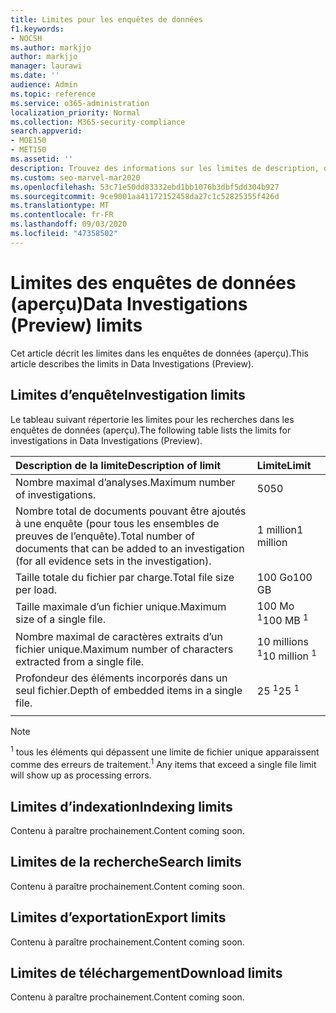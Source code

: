 ```yaml
---
title: Limites pour les enquêtes de données
f1.keywords:
- NOCSH
ms.author: markjjo
author: markjjo
manager: laurawi
ms.date: ''
audience: Admin
ms.topic: reference
ms.service: o365-administration
localization_priority: Normal
ms.collection: M365-security-compliance
search.appverid:
- MOE150
- MET150
ms.assetid: ''
description: Trouvez des informations sur les limites de description, d’indexation, de recherche, d’exportation et de téléchargement dans les enquêtes de données (aperçu).
ms.custom: seo-marvel-mar2020
ms.openlocfilehash: 53c71e50dd83332ebd1bb1076b3dbf5dd304b927
ms.sourcegitcommit: 9ce9001aa41172152458da27c1c52825355f426d
ms.translationtype: MT
ms.contentlocale: fr-FR
ms.lasthandoff: 09/03/2020
ms.locfileid: "47358502"
---
```

# <a name="data-investigations-preview-limits"></a><span data-ttu-id="16927-103">Limites des enquêtes de données (aperçu)</span><span class="sxs-lookup"><span data-stu-id="16927-103">Data Investigations (Preview) limits</span></span>

<span data-ttu-id="16927-104">Cet article décrit les limites dans les enquêtes de données (aperçu).</span><span class="sxs-lookup"><span data-stu-id="16927-104">This article describes the limits in Data Investigations (Preview).</span></span>

## <a name="investigation-limits"></a><span data-ttu-id="16927-105">Limites d’enquête</span><span class="sxs-lookup"><span data-stu-id="16927-105">Investigation limits</span></span>

<span data-ttu-id="16927-106">Le tableau suivant répertorie les limites pour les recherches dans les enquêtes de données (aperçu).</span><span class="sxs-lookup"><span data-stu-id="16927-106">The following table lists the limits for investigations in Data Investigations (Preview).</span></span> 
    
  |<span data-ttu-id="16927-107">**Description de la limite**</span><span class="sxs-lookup"><span data-stu-id="16927-107">**Description of limit**</span></span>|<span data-ttu-id="16927-108">**Limite**</span><span class="sxs-lookup"><span data-stu-id="16927-108">**Limit**</span></span>|
  |:-----|:-----|
  |<span data-ttu-id="16927-109">Nombre maximal d’analyses.</span><span class="sxs-lookup"><span data-stu-id="16927-109">Maximum number of investigations.</span></span>  <br/> |<span data-ttu-id="16927-110">50</span><span class="sxs-lookup"><span data-stu-id="16927-110">50</span></span>  <br/> |
  |<span data-ttu-id="16927-111">Nombre total de documents pouvant être ajoutés à une enquête (pour tous les ensembles de preuves de l’enquête).</span><span class="sxs-lookup"><span data-stu-id="16927-111">Total number of documents that can be added to an investigation (for all evidence sets in the investigation).</span></span>  <br/> |<span data-ttu-id="16927-112">1 million</span><span class="sxs-lookup"><span data-stu-id="16927-112">1 million</span></span>  <br/> |
  |<span data-ttu-id="16927-113">Taille totale du fichier par charge.</span><span class="sxs-lookup"><span data-stu-id="16927-113">Total file size per load.</span></span>  <br/> |<span data-ttu-id="16927-114">100 Go</span><span class="sxs-lookup"><span data-stu-id="16927-114">100 GB</span></span>  <br/> |
  |<span data-ttu-id="16927-115">Taille maximale d’un fichier unique.</span><span class="sxs-lookup"><span data-stu-id="16927-115">Maximum size of a single file.</span></span>   <br/> |<span data-ttu-id="16927-116">100 Mo <sup>1</sup></span><span class="sxs-lookup"><span data-stu-id="16927-116">100 MB <sup>1</sup></span></span> <br/> |
  |<span data-ttu-id="16927-117">Nombre maximal de caractères extraits d’un fichier unique.</span><span class="sxs-lookup"><span data-stu-id="16927-117">Maximum number of characters extracted from a single file.</span></span>  <br/> |<span data-ttu-id="16927-118">10 millions <sup>1</sup></span><span class="sxs-lookup"><span data-stu-id="16927-118">10 million <sup>1</sup></span></span> <br/> |
  |<span data-ttu-id="16927-119">Profondeur des éléments incorporés dans un seul fichier.</span><span class="sxs-lookup"><span data-stu-id="16927-119">Depth of embedded items in a single file.</span></span>  <br/> |<span data-ttu-id="16927-120">25 <sup>1</sup></span><span class="sxs-lookup"><span data-stu-id="16927-120">25 <sup>1</sup></span></span> <br/> |
|||
> [!NOTE]
><span data-ttu-id="16927-121"><sup>1</sup>  tous les éléments qui dépassent une limite de fichier unique apparaissent comme des erreurs de traitement.</span><span class="sxs-lookup"><span data-stu-id="16927-121"><sup>1</sup>  Any items that exceed a single file limit will show up as processing errors.</span></span>

## <a name="indexing-limits"></a><span data-ttu-id="16927-122">Limites d’indexation</span><span class="sxs-lookup"><span data-stu-id="16927-122">Indexing limits</span></span>

<span data-ttu-id="16927-123">Contenu à paraître prochainement.</span><span class="sxs-lookup"><span data-stu-id="16927-123">Content coming soon.</span></span>

## <a name="search-limits"></a><span data-ttu-id="16927-124">Limites de la recherche</span><span class="sxs-lookup"><span data-stu-id="16927-124">Search limits</span></span>

<span data-ttu-id="16927-125">Contenu à paraître prochainement.</span><span class="sxs-lookup"><span data-stu-id="16927-125">Content coming soon.</span></span>

## <a name="export-limits"></a><span data-ttu-id="16927-126">Limites d’exportation</span><span class="sxs-lookup"><span data-stu-id="16927-126">Export limits</span></span>

<span data-ttu-id="16927-127">Contenu à paraître prochainement.</span><span class="sxs-lookup"><span data-stu-id="16927-127">Content coming soon.</span></span>

## <a name="download-limits"></a><span data-ttu-id="16927-128">Limites de téléchargement</span><span class="sxs-lookup"><span data-stu-id="16927-128">Download limits</span></span>

<span data-ttu-id="16927-129">Contenu à paraître prochainement.</span><span class="sxs-lookup"><span data-stu-id="16927-129">Content coming soon.</span></span>

